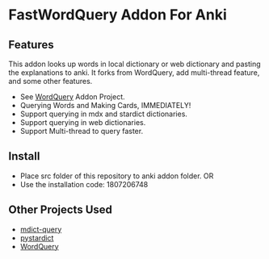 # FastWordQuery Addon For Anki

## Features

This addon looks up words in local dictionary or web dictionary and pasting the explanations to anki.
It forks from WordQuery, add multi-thread feature, and some other features.

  - See [WordQuery](https://github.com/finalion/WordQuery) Addon Project.
  - Querying Words and Making Cards, IMMEDIATELY!
  - Support querying in mdx and stardict dictionaries.
  - Support querying in web dictionaries.
  - Support Multi-thread to query faster.

## Install

  - Place src folder of this repository to anki addon folder.
  OR
  - Use the installation code: 1807206748

## Other Projects Used
  - [mdict-query](https://github.com/mmjang/mdict-query)
  - [pystardict](https://github.com/lig/pystardict)
  - [WordQuery](https://github.com/finalion/WordQuery)
